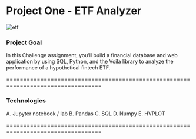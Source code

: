 # Project One - ETF Analyzer


![etf](https://user-images.githubusercontent.com/108433370/186504769-328a3156-e375-4801-85a8-c209ee266a64.jpg)


### Project Goal 

In this Challenge assignment, you’ll build a financial database and web application by using SQL, Python, and the Voilà library to analyze the performance of a hypothetical fintech ETF.

==================================================================================

### Technologies
 
A. Jupyter notebook / lab
B. Pandas
C. SQL
D. Numpy
E. HVPLOT
   
==================================================================================
